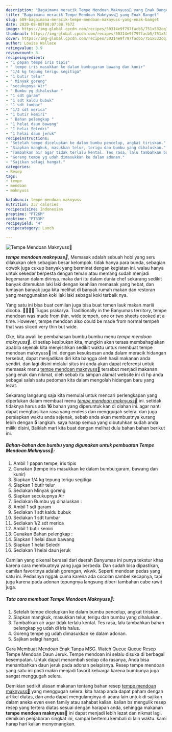 ```yaml
---
description: "Bagaimana meracik Tempe Mendoan Maknyuss🍂 yang Enak Banget"
title: "Bagaimana meracik Tempe Mendoan Maknyuss🍂 yang Enak Banget"
slug: 689-bagaimana-meracik-tempe-mendoan-maknyuss-yang-enak-banget
date: 2020-08-08T08:07:08.767Z
image: https://img-global.cpcdn.com/recipes/50314e9f797facb5/751x532cq70/tempe-mendoan-maknyuss🍂-foto-resep-utama.jpg
thumbnail: https://img-global.cpcdn.com/recipes/50314e9f797facb5/751x532cq70/tempe-mendoan-maknyuss🍂-foto-resep-utama.jpg
cover: https://img-global.cpcdn.com/recipes/50314e9f797facb5/751x532cq70/tempe-mendoan-maknyuss🍂-foto-resep-utama.jpg
author: Louise Wallace
ratingvalue: 3.9
reviewcount: 8
recipeingredient:
- "1 papan tempe iris tipis"
- " tempe iris masukkan ke dalam bumbugaram bawang dan kunir"
- "1/4 kg tepung terigu segitiga"
- "1 butir telur"
- " Minyak goreng"
- "secukupnya Air"
- " Bumbu yg dihaluskan "
- "1 sdt garam"
- "1 sdt kaldu bubuk"
- "1 sdt tumbar"
- "1/2 sdt merica"
- "1 butir kemiri"
- " Bahan pelengkap "
- "1 helai daun bawang"
- "1 helai Seledri"
- "1 helai daun jeruk"
recipeinstructions:
- "Setelah tempe dicelupkan ke dalam bumbu pencelup, angkat tiriskan."
- "Siapkan mangkuk, masukkan telur, terigu dan bumbu yang dihaluskan."
- "Tambahkan air agar tidak terlalu kental. Tes rasa, lalu tambahkan bahan pelengkap yg udah di iris halus."
- "Goreng tempe yg udah dimasukkan ke dalam adonan."
- "Sajikan selagi hangat."
categories:
- Resep
tags:
- tempe
- mendoan
- maknyuss

katakunci: tempe mendoan maknyuss 
nutrition: 237 calories
recipecuisine: Indonesian
preptime: "PT26M"
cooktime: "PT33M"
recipeyield: "4"
recipecategory: Lunch

---
```



![Tempe Mendoan Maknyuss🍂](https://img-global.cpcdn.com/recipes/50314e9f797facb5/751x532cq70/tempe-mendoan-maknyuss🍂-foto-resep-utama.jpg)

<b><i>tempe mendoan maknyuss🍂</i></b>, Memasak adalah sebuah hobi yang seru dilakukan oleh sebagian besar kelompok. tidak hanya para bunda, sebagian cowok juga cukup banyak yang berminat dengan kegiatan ini. walau hanya untuk sekedar berpesta dengan teman atau memang sudah menjadi kegemaran dalam dirinya. maka dari itu dalam dunia chef sekarang sedikit banyak ditemukan laki laki dengan keahlian memasak yang hebat, dan lumayan banyak juga kita melihat di banyak rumah makan dan restoran yang menggunakan koki laki laki sebagai koki terbaik nya.

Yang satu ini bisa buat cemilan juga bisa buat temen lauk makan.mariii dicoba. 🥓🥩🥓🥩 Tugas prakarya. Traditionally in the Banyumas territory, tempe mendoan was made from thin, wide tempeh, one or two sheets cooked at a time. However, tempe mendoan also could be made from normal tempeh that was sliced very thin but wide.

Oke, kita awali ke pembahasan bumbu bumbu menu <i>tempe mendoan maknyuss🍂</i>. di setiap kesibukan kita, mungkin akan terasa membahagiakan apabila sejenak kita menyisihkan sedikit waktu untuk membuat tempe mendoan maknyuss🍂 ini. dengan kesuksesan anda dalam meracik hidangan tersebut, dapat menjadikan diri kita bangga oleh hasil makanan anda sendiri. dan lagi disini melalui situs ini anda akan dapat referensi untuk memasak menu <u>tempe mendoan maknyuss🍂</u> tersebut menjadi makanan yang enak dan nikmat, oleh sebab itu simpan alamat website ini di hp anda sebagai salah satu pedoman kita dalam mengolah hidangan baru yang lezat.


Sekarang langsung saja kita memulai untuk mencari perlengkapan yang diperlukan dalam membuat menu <u><i>tempe mendoan maknyuss🍂</i></u> ini. setidak tidaknya harus ada <b>16</b> bahan yang diperuntuk kan di olahan ini. agar nanti dapat menghasilkan rasa yang endess dan menggugah selera. dan juga persiapkan waktu anda sejenak, sebab anda akan membuatnya kurang lebih dengan <b>5</b> langkah. saya harap semua yang dibutuhkan sudah anda miliki disini, Baiklah mari kita buat dengan melihat dulu bahan bahan berikut ini.

<!--inarticleads1-->

##### Bahan-bahan dan bumbu yang digunakan untuk pembuatan Tempe Mendoan Maknyuss🍂:

1. Ambil 1 papan tempe, iris tipis
1. Gunakan  (tempe iris masukkan ke dalam bumbu:garam, bawang dan kunir)
1. Siapkan 1/4 kg tepung terigu segitiga
1. Siapkan 1 butir telur
1. Sediakan  Minyak goreng
1. Siapkan secukupnya Air
1. Sediakan  Bumbu yg dihaluskan :
1. Ambil 1 sdt garam
1. Sediakan 1 sdt kaldu bubuk
1. Sediakan 1 sdt tumbar
1. Sediakan 1/2 sdt merica
1. Ambil 1 butir kemiri
1. Gunakan  Bahan pelengkap :
1. Siapkan 1 helai daun bawang
1. Siapkan 1 helai Seledri
1. Sediakan 1 helai daun jeruk


Camilan yang dikenal berasal dari daerah Banyumas ini punya tekstur khas karena cara membuatnya yang juga berbeda. Dan sudah bisa dipastikan, camilan favoritnya adalah gorengan, wkwk. Seperti mendoan pedas yang satu ini. Pedasnya nggak cuma karena ada cocolan sambel kecapnya, tapi juga karena pada adonan tepungnya langsung diberi tambahan cabe rawit juga. 

<!--inarticleads2-->

##### Tata cara membuat Tempe Mendoan Maknyuss🍂:

1. Setelah tempe dicelupkan ke dalam bumbu pencelup, angkat tiriskan.
1. Siapkan mangkuk, masukkan telur, terigu dan bumbu yang dihaluskan.
1. Tambahkan air agar tidak terlalu kental. Tes rasa, lalu tambahkan bahan pelengkap yg udah di iris halus.
1. Goreng tempe yg udah dimasukkan ke dalam adonan.
1. Sajikan selagi hangat.


Cara Membuat Mendoan Enak Tanpa MSG. Watch Queue Queue Resep Tempe Mendoan Daun Jeruk. Tempe mendoan ini selalu disuka di berbagai kesempatan. Untuk dapat menambah sedap cita rasanya, Anda bisa menambahkan daun jeruk pada adonan pelapisnya. Resep tempe mendoan yang satu ini pasti makin menjadi favorit keluarga karena bumbunya juga sangat menggugah selera. 

Demikian sedikit ulasan makanan tentang bahan resep <u>tempe mendoan maknyuss🍂</u> yang menggugah selera. kita harap anda dapat paham dengan artikel diatas, dan anda dapat mengulanginya di acara lain untuk di sajikan dalam aneka even even family atau sahabat kalian. kalian bs mengulik resep resep yang tertera diatas sesuai dengan harapan anda, sehingga makanan <b>tempe mendoan maknyuss🍂</b> ini dapat menjadi lebih lezat dan nikmat lagi. demikian penjabaran singkat ini, sampai bertemu kembali di lain waktu. kami harap hari kalian menyenangkan.
